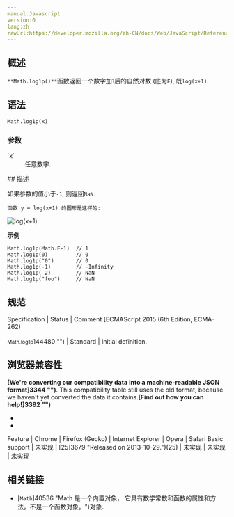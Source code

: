 ```yaml
---
manual:Javascript
version:0
lang:zh
rawUrl:https://developer.mozilla.org/zh-CN/docs/Web/JavaScript/Reference/Global_Objects/Math/log1p
---
```






## 概述<a name="Summary"></a>


`**Math.log1p()**`函数返回一个数字加1后的自然对数 (底为`E`), 既`log(x+1)`.


## 语法<a name="Syntax"></a>

```
Math.log1p(x)
```

### 参数<a name="Parameters"></a>
<dl><dt id=''>`x`</dt><dd>任意数字.</dd></dl>
## 描述<a name="Description"></a>


如果参数的值小于`-1`, 则返回`NaN.`



`函数 y = log(x+1) 的图形是这样的:`



![log(x+1)](%44478.jpg "")



**示例**


```
Math.log1p(Math.E-1)  // 1
Math.log1p(0)         // 0
Math.log1p("0")       // 0
Math.log1p(-1)        // -Infinity
Math.log1p(-2)        // NaN
Math.log1p("foo")     // NaN
```

## 规范<a name="规范"></a>

Specification | Status | Comment 
[ECMAScript 2015 (6th Edition, ECMA-262)<br></br><small>Math.log1p</small>]44480 "") | Standard | Initial definition. 


## 浏览器兼容性<a name="浏览器兼容性"></a>


**[We&#39;re converting our compatibility data into a machine-readable JSON format]3344 "")**. This compatibility table still uses the old format, because we haven&#39;t yet converted the data it contains.**[Find out how you can help!]3392 "")**


* 
* 

Feature | Chrome | Firefox (Gecko) | Internet Explorer | Opera | Safari 
Basic support | 未实现 | [25]3679 "Released on 2013-10-29.")(25) | 未实现 | 未实现 | 未实现 




## 相关链接<a name="See_also"></a>

* [`Math`]40536 "Math 是一个内置对象， 它具有数学常数和函数的属性和方法。不是一个函数对象。")对象.



